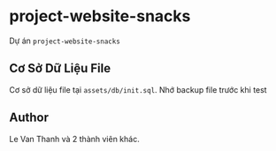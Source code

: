 # project-website-snacks 

Dự án `project-website-snacks` 

## Cơ Sở Dữ Liệu File

Cơ sở dữ liệu file tại `assets/db/init.sql`. 
Nhớ backup file trước khi test 

## Author

Le Van Thanh và 2 thành viên khác.

